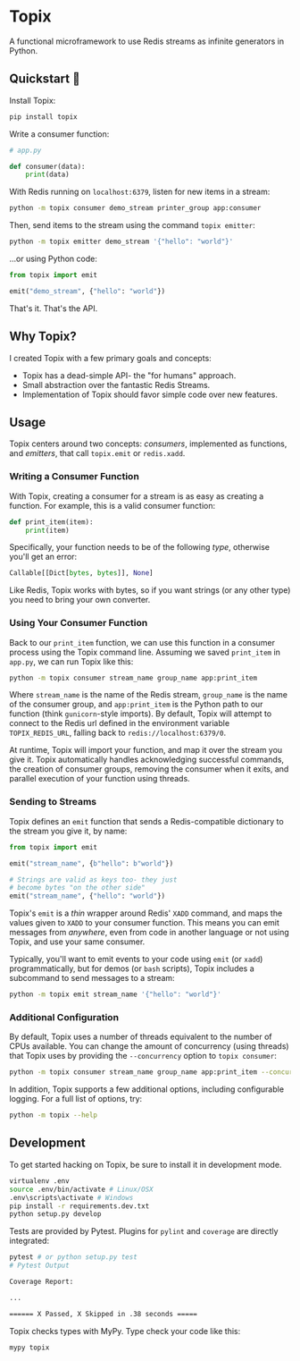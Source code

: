Topix
=======

A functional microframework to use Redis streams as infinite generators in Python.

## Quickstart 🚀

Install Topix:

```bash
pip install topix
```

Write a consumer function:

```python
# app.py

def consumer(data):
    print(data)
```

With Redis running on `localhost:6379`, listen for new items in a stream:

```bash
python -m topix consumer demo_stream printer_group app:consumer
```

Then, send items to the stream using the command `topix emitter`:

```bash
python -m topix emitter demo_stream '{"hello": "world"}'
```

...or using Python code:

```python
from topix import emit

emit("demo_stream", {"hello": "world"})
```

That's it. That's the API.

## Why Topix? 

I created Topix with a few primary goals and concepts:

* Topix has a dead-simple API- the "for humans" approach.
* Small abstraction over the fantastic Redis Streams.
* Implementation of Topix should favor simple code over new features.

## Usage

Topix centers around two concepts: _consumers_, implemented as functions, and _emitters_, that call `topix.emit` or `redis.xadd`.

### Writing a Consumer Function

With Topix, creating a consumer for a stream is as easy as creating a function. For example, this is a valid consumer function:

```python
def print_item(item):
    print(item)
```

Specifically, your function needs to be of the following _type_, otherwise you'll get an error:

```python
Callable[[Dict[bytes, bytes]], None]
```

Like Redis, Topix works with bytes, so if you want strings (or any other type) you need to bring your own converter.

### Using Your Consumer Function

Back to our `print_item` function, we can use this function in a consumer process using the Topix command line. Assuming we saved `print_item` in `app.py`, we can run Topix like this:

```bash
python -m topix consumer stream_name group_name app:print_item
```

Where `stream_name` is the name of the Redis stream, `group_name` is the name of the consumer group, and `app:print_item` is the Python path to our function (think `gunicorn`-style imports). By default, Topix will attempt to connect to the Redis url defined in the environment variable `TOPIX_REDIS_URL`, falling back to `redis://localhost:6379/0`.

At runtime, Topix will import your function, and map it over the stream you give it. Topix automatically handles acknowledging successful commands, the creation of consumer groups, removing the consumer when it exits, and parallel execution of your function using threads.

### Sending to Streams

Topix defines an `emit` function that sends a Redis-compatible dictionary to the stream you give it, by name:

```python
from topix import emit

emit("stream_name", {b"hello": b"world"})

# Strings are valid as keys too- they just
# become bytes "on the other side"
emit("stream_name", {"hello": "world"})
```

Topix's `emit` is a _thin_ wrapper around Redis' `XADD` command, and maps the values given to `XADD` to your consumer function. This means you can emit messages from _anywhere_, even from code in another language or not using Topix, and use your same consumer.

Typically, you'll want to emit events to your code using `emit` (or `xadd`) programmatically, but for demos (or `bash` scripts), Topix includes a subcommand to send messages to a stream:

```bash
python -m topix emit stream_name '{"hello": "world"}'
```

### Additional Configuration

By default, Topix uses a number of threads equivalent to the number of CPUs available. You can change the amount of concurrency (using threads) that Topix uses by providing the `--concurrency` option to `topix consumer`:

```bash
python -m topix consumer stream_name group_name app:print_item --concurrency 2
```

In addition, Topix supports a few additional options, including configurable logging. For a full list of options, try:

```bash
python -m topix --help
```

## Development

To get started hacking on Topix, be sure to install it in development mode.

```bash
virtualenv .env
source .env/bin/activate # Linux/OSX
.env\scripts\activate # Windows
pip install -r requirements.dev.txt
python setup.py develop
```

Tests are provided by Pytest. Plugins for `pylint` and `coverage` are directly integrated:

```bash
pytest # or python setup.py test
# Pytest Output

Coverage Report:

...

====== X Passed, X Skipped in .38 seconds =====
```

Topix checks types with MyPy. Type check your code like this:

```bash
mypy topix
```

